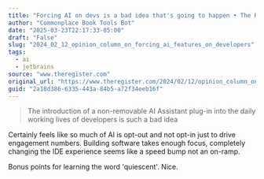 ```yaml
---
title: "Forcing AI on devs is a bad idea that's going to happen • The Register"
author: "Commonplace Book Tools Bot"
date: "2025-03-23T22:17:33-05:00"
draft: "False"
slug: "2024_02_12_opinion_column_on_forcing_ai_features_on_developers"
tags:
  - ai
  - jetbrains
source: "www.theregister.com"
original_url: "https://www.theregister.com/2024/02/12/opinion_column_on_forcing_ai_features_on_developers/"
guid: "2a18d386-6335-443a-84b5-a72f34eeb16f"
---
```


> The introduction of a non-removable AI Assistant plug-in into the daily working lives of developers is such a bad idea

Certainly feels like so much of AI is opt-out and not opt-in just to drive engagement numbers. Building software takes enough focus, completely changing the IDE experience seems like a speed bump not an on-ramp.

Bonus points for learning the word 'quiescent'. Nice.